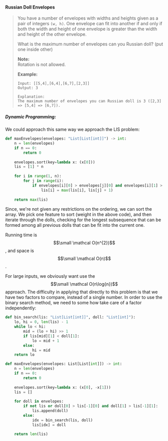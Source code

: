 #### Russian Doll Envelopes

> You have a number of envelopes with widths and heights given as a pair of integers `(w, h)`. One envelope can fit into another if and only if both the width and height of one envelope is greater than the width and height of the other envelope.
>
> What is the maximum number of envelopes can you Russian doll? \(put one inside other\)
>
> **Note:**  
>  Rotation is not allowed.
>
> **Example:**
>
> ```
> Input: [[5,4],[6,4],[6,7],[2,3]]
> Output: 3 
>
> Explanation: 
> The maximum number of envelopes you can Russian doll is 3 ([2,3] => [5,4] => [6,7]).
> ```

##### Dynamic Programming:

We could approach this same way we approach the LIS problem:

```py
def maxEnvelopes(envelopes: "List[List[int]]") -> int:
    n = len(envelopes)
    if n == 0:
        return 0
    
    envelopes.sort(key=lambda x: (x[0]))        
    lis = [1] * n
    
    for i in range(1, n):
        for j in range(i):
            if envelopes[i][0] > envelopes[j][0] and envelopes[i][1] > envelopes[j][1]:
                lis[i] = max(lis[i], lis[j] + 1)
    
    return max(lis)
```

Since, we're not given any restrictions on the ordering, we can sort the array. We pick one feature to sort \(weight in the above code\), and then iterate through the dolls, checking for the longest subsequence that can be formed among all previous dolls that can be fit into the current one. 

Running time is $$\small \mathcal O(n^{2})$$, and space is $$\small \mathcal O(n)$$.

For large inputs, we obviously want use the $$\small \mathcal O(n\log{n})$$ approach. The difficulty in applying that directly to this problem is that we have two factors to compare, instead of a single number. In order to use the binary search method, we need to some how take care of a factor independently:

```py
def bin_search(lis: "List[List[int]]", doll: "List[int]"):
    lo, hi = 0, len(lis) - 1
    while lo < hi:
        mid = (lo + hi) >> 1
        if lis[mid][1] < doll[1]:
            lo = mid + 1
        else:
            hi = mid
    return lo

def maxEnvelopes(envelopes: List[List[int]]) -> int:
    n = len(envelopes)
    if n == 0:
        return 0
    
    envelopes.sort(key=lambda x: (x[0], -x[1]))        
    lis = []
    
    for doll in envelopes:
        if not lis or doll[0] > lis[-1][0] and doll[1] > lis[-1][1]:
            lis.append(doll)
        else:
            idx = bin_search(lis, doll)
            lis[idx] = doll                
    
    return len(lis)
```



